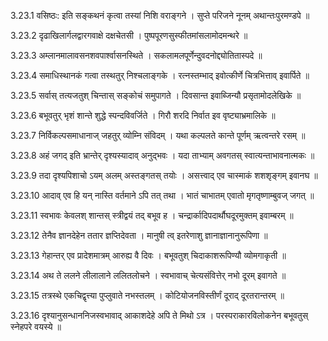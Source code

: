 3.23.1
वसिष्ठः:
इति सङ्कथनं कृत्वा तस्यां निशि वराङ्गने ।
सुप्ते परिजने नूनम् अथान्तःपुरमण्डपे ॥


3.23.2
दृढाखिलार्गलद्वारगवाक्षे दक्षचेतसी ।
पुष्पपूरणसुस्फीतमांसलामोदमन्थरे ॥


3.23.3
अम्लानमालावसनशवपार्श्वासनस्थिते ।
सकलामलपूर्णेन्दुवदनोद्द्योतितास्पदे ॥


3.23.4
समाधिस्थानकं गत्वा तस्थतुर् निश्चलाङ्गके ।
रत्नस्तम्भाद् इवोत्कीर्णे चित्रभित्ताव् इवार्पिते ॥


3.23.5
सर्वास् तत्यजतुश् चिन्तास् सङ्कोचं समुपागते ।
दिवसान्त इवाब्जिन्यौ प्रसृतामोदलेखिके ॥


3.23.6
बभूवतुर् भृशं शान्ते शुद्धे स्पन्दविवर्जिते ।
गिरौ शरदि निर्वात इव वृष्ट्याभ्रमालिके ॥


3.23.7
निर्विकल्पसमाधानाज् जहतुर् व्योम्नि संविदम् ।
यथा कल्पलते कान्ते पूर्णम् ऋत्वन्तरे रसम् ॥


3.23.8
अहं जगद् इति भ्रान्तेर् दृश्यस्यादाव् अनुद्भवः ।
यदा ताभ्याम् अवगतस् स्वात्यन्ताभावनात्मकः ॥


3.23.9
तदा दृश्यपिशाचो ऽयम् अलम् अस्तङ्गतस् तयोः ।
असत्त्वाद् एव चास्माकं शशशृङ्गम् इवानघ ॥


3.23.10
आदाव् एव हि यन् नास्ति वर्तमाने ऽपि तत् तथा ।
भातं चाभातम् एवातो मृगतृष्णाम्बुवज् जगत् ॥


3.23.11
स्वभावः केवलश् शान्तस् स्त्रीद्वयं तद् बभूव ह ।
चन्द्रार्कादिपदार्थौघदूरमुक्तम् इवाम्बरम् ॥


3.23.12
तेनैव ज्ञानदेहेन ततार ज्ञप्तिदेवता ।
मानुषी त्व् इतरेणाशु ज्ञानाज्ञानानुरूपिणा ॥


3.23.13
गेहान्तर् एव प्रादेशमात्रम् आरुह्य वै दिवः ।
बभूवतुश् चिदाकाशरूपिण्यौ व्योमगाकृती ॥


3.23.14
अथ ते ललने लीलालाने ललितलोचने ।
स्वभावाच् चेत्यसंवित्तेर् नभो दूरम् इवागते ॥


3.23.15
तत्रस्थे एकचिद्वृत्त्या पुप्लुवाते नभस्तलम् ।
कोटियोजनविस्तीर्णं दूराद् दूरतरान्तरम् ॥


3.23.16
दृश्यानुसन्धाननिजस्वभावाद् आकाशदेहे अपि ते मिथो ऽत्र ।
परस्पराकारविलोकनेन बभूवतुस् स्नेहपरे वयस्ये ॥

